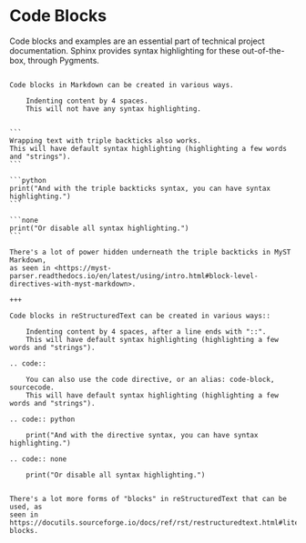 # Code Blocks

Code blocks and examples are an essential part of technical project documentation. Sphinx provides syntax highlighting for these out-of-the-box, through Pygments.

````{neocrym-sphinx-theme-demo}

Code blocks in Markdown can be created in various ways.

    Indenting content by 4 spaces.
    This will not have any syntax highlighting.


```
Wrapping text with triple backticks also works.
This will have default syntax highlighting (highlighting a few words and "strings").
```

```python
print("And with the triple backticks syntax, you can have syntax highlighting.")
```

```none
print("Or disable all syntax highlighting.")
```

There's a lot of power hidden underneath the triple backticks in MyST Markdown,
as seen in <https://myst-parser.readthedocs.io/en/latest/using/intro.html#block-level-directives-with-myst-markdown>.

+++

Code blocks in reStructuredText can be created in various ways::

    Indenting content by 4 spaces, after a line ends with "::".
    This will have default syntax highlighting (highlighting a few words and "strings").

.. code::

    You can also use the code directive, or an alias: code-block, sourcecode.
    This will have default syntax highlighting (highlighting a few words and "strings").

.. code:: python

    print("And with the directive syntax, you can have syntax highlighting.")

.. code:: none

    print("Or disable all syntax highlighting.")


There's a lot more forms of "blocks" in reStructuredText that can be used, as
seen in https://docutils.sourceforge.io/docs/ref/rst/restructuredtext.html#literal-blocks.
````
